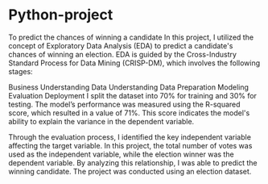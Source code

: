 # Python-project
To predict the chances of winning a candidate
In this project, I utilized the concept of Exploratory Data Analysis (EDA) to predict a candidate's chances of winning an election. EDA is guided by the Cross-Industry Standard Process for Data Mining (CRISP-DM), which involves the following stages:

Business Understanding
Data Understanding
Data Preparation
Modeling
Evaluation
Deployment
I split the dataset into 70% for training and 30% for testing. The model’s performance was measured using the R-squared score, which resulted in a value of 71%. This score indicates the model's ability to explain the variance in the dependent variable.

Through the evaluation process, I identified the key independent variable affecting the target variable. In this project, the total number of votes was used as the independent variable, while the election winner was the dependent variable. By analyzing this relationship, I was able to predict the winning candidate. The project was conducted using an election dataset.

